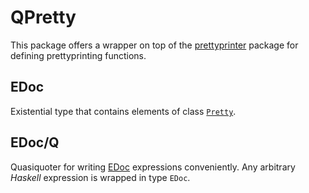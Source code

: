 # QPretty

This package offers a wrapper on top of the [prettyprinter][1] package for
defining prettyprinting functions.

## EDoc

Existential type that contains elements of class  [`Pretty`][1].

## EDoc/Q

Quasiquoter for writing [EDoc](#edoc) expressions conveniently. Any arbitrary
_Haskell_ expression is wrapped in type `EDoc`.


[1]: https://hackage.haskell.org/package/prettyprinter

